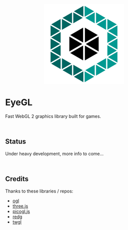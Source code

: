 <div align="center">
<img src="./files/logo/eyegl256.png" alt="EyeGL Library"/>
</div>

# EyeGL

Fast WebGL 2 graphics library built for games.

<br />

## Status

Under heavy development, more info to come...

<br />

## Credits

Thanks to these libraries / repos:
- [ogl](https://github.com/oframe/ogl)
- [three.js](https://github.com/mrdoob/three.js/)
- [picogl.js](https://github.com/tsherif/picogl.js)
- [redg](https://github.com/redcamel/RedGL2)
- [twgl](https://github.com/greggman/twgl.js/)

<br />
